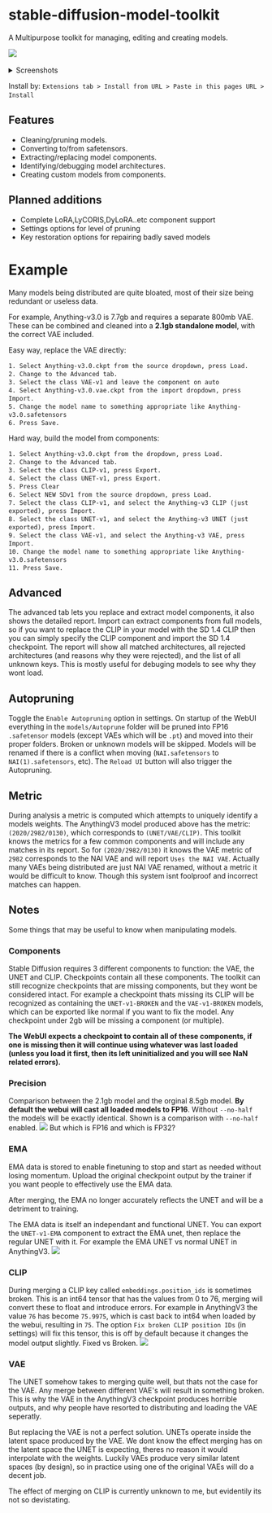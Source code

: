 # stable-diffusion-model-toolkit

A Multipurpose toolkit for managing, editing and creating models. 

![](https://cdn.discordapp.com/attachments/973151736946622467/1067839983781679165/image.png)

<details>
  <summary> Screenshots</summary>
  
  - ![Basic Tab](assets/Screenshot1.png)
  
  - ![Advanced Tab](assets/Screenshot2.png)
</details>

Install by: `Extensions tab > Install from URL > Paste in this pages URL > Install`

## Features
- Cleaning/pruning models.
- Converting to/from safetensors.
- Extracting/replacing model components.
- Identifying/debugging model architectures.
- Creating custom models from components.

## Planned additions
- Complete LoRA,LyCORIS,DyLoRA..etc component support
- Settings options for level of pruning
- Key restoration options for repairing badly saved models

# Example
Many models being distributed are quite bloated, most of their size being redundant or useless data.

For example, Anything-v3.0 is 7.7gb and requires a separate 800mb VAE. These can be combined and cleaned into a **2.1gb standalone model**, with the correct VAE included.

Easy way, replace the VAE directly:
```
1. Select Anything-v3.0.ckpt from the source dropdown, press Load.
2. Change to the Advanced tab.
3. Select the class VAE-v1 and leave the component on auto
4. Select Anything-v3.0.vae.ckpt from the import dropdown, press Import.
5. Change the model name to something appropriate like Anything-v3.0.safetensors
6. Press Save.
```

Hard way, build the model from components:
```
1. Select Anything-v3.0.ckpt from the dropdown, press Load.
2. Change to the Advanced tab.
3. Select the class CLIP-v1, press Export.
4. Select the class UNET-v1, press Export.
5. Press Clear
6. Select NEW SDv1 from the source dropdown, press Load.
7. Select the class CLIP-v1, and select the Anything-v3 CLIP (just exported), press Import.
8. Select the class UNET-v1, and select the Anything-v3 UNET (just exported), press Import.
9. Select the class VAE-v1, and select the Anything-v3 VAE, press Import.
10. Change the model name to something appropriate like Anything-v3.0.safetensors
11. Press Save.
```

## Advanced
The advanced tab lets you replace and extract model components, it also shows the detailed report. Import can extract components from full models, so if you want to replace the CLIP in your model with the SD 1.4 CLIP then you can simply specify the CLIP component and import the SD 1.4 checkpoint. The report will show all matched architectures, all rejected architectures (and reasons why they were rejected), and the list of all unknown keys. This is mostly useful for debuging models to see why they wont load.

## Autopruning
Toggle the `Enable Autopruning` option in settings. On startup of the WebUI everything in the `models/Autoprune` folder will be pruned into FP16 `.safetensor` models (except VAEs which will be `.pt`) and moved into their proper folders. Broken or unknown models will be skipped. Models will be renamed if there is a conflict when moving (`NAI.safetensors` to `NAI(1).safetensors`, etc). The `Reload UI` button will also trigger the Autopruning.

## Metric
During analysis a metric is computed which attempts to uniquely identify a models weights. The AnythingV3 model produced above has the metric: `(2020/2982/0130)`, which corresponds to `(UNET/VAE/CLIP)`. This toolkit knows the metrics for a few common components and will include any matches in its report. So for `(2020/2982/0130)` it knows the VAE metric of `2982` corresponds to the NAI VAE and will report `Uses the NAI VAE`. Actually many VAEs being distributed are just NAI VAE renamed, without a metric it would be difficult to know. Though this system isnt foolproof and incorrect matches can happen.

## Notes
Some things that may be useful to know when manipulating models.

### Components
Stable Diffusion requires 3 different components to function: the VAE, the UNET and CLIP. Checkpoints contain all these components. The toolkit can still recognize checkpoints that are missing components, but they wont be considered intact. For example a checkpoint thats missing its CLIP will be recognized as containing the `UNET-v1-BROKEN` and the `VAE-v1-BROKEN` models, which can be exported like normal if you want to fix the model. Any checkpoint under 2gb will be missing a component (or multiple).

**The WebUI expects a checkpoint to contain all of these components, if one is missing then it will continue using whatever was last loaded (unless you load it first, then its left uninitialized and you will see NaN related errors).**

### Precision
Comparison between the 2.1gb model and the orginal 8.5gb model.
**By default the webui will cast all loaded models to FP16**. Without `--no-half` the models will be exactly identical.
Shown is a comparison with `--no-half` enabled.
![](https://cdn.discordapp.com/attachments/973151736946622467/1060445743707603035/comparison.png)
But which is FP16 and which is FP32?

### EMA
EMA data is stored to enable finetuning to stop and start as needed without losing momentum. Upload the original checkpoint output by the trainer if you want people to effectively use the EMA data.

After merging, the EMA no longer accurately reflects the UNET and will be a detriment to training.

The EMA data is itself an independant and functional UNET. You can export the `UNET-v1-EMA` component to extract the EMA unet, then replace the regular UNET with it. For example the EMA UNET vs normal UNET in AnythingV3.
![](https://cdn.discordapp.com/attachments/973151736946622467/1060767681692827718/ema.png)

### CLIP
During merging a CLIP key called `embeddings.position_ids` is sometimes broken. This is an int64 tensor that has the values from 0 to 76, merging will convert these to float and introduce errors. For example in AnythingV3 the value `76` has become `75.9975`, which is cast back to int64 when loaded by the webui, resulting in `75`. The option `Fix broken CLIP position IDs` (in settings) will fix this tensor, this is off by default because it changes the model output slightly. Fixed vs Broken.
![](https://cdn.discordapp.com/attachments/973151736946622467/1060777823624765470/clip_fix.png)

### VAE
The UNET somehow takes to merging quite well, but thats not the case for the VAE. Any merge between different VAE's will result in something broken.
This is why the VAE in the AnythingV3 checkpoint produces horrible outputs, and why people have resorted to distributing and loading the VAE seperatly. 

But replacing the VAE is not a perfect solution. UNETs operate inside the latent space produced by the VAE. We dont know the effect merging has on the latent space the UNET is expecting, theres no reason it would interpolate with the weights. Luckily VAEs produce very similar latent spaces (by design), so in practice using one of the original VAEs will do a decent job.

The effect of merging on CLIP is currently unknown to me, but evidentily its not so devistating.
